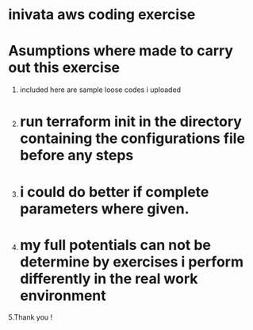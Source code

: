 # inivata aws coding exercise
# Asumptions where made to carry out this exercise
1. included here are sample loose codes i uploaded
2. # run terraform init in the directory containing the configurations file before any steps
3. # i could do better if complete parameters where given.
4. # my full potentials can not be determine by exercises i perform differently in the real work environment
5.Thank you !
